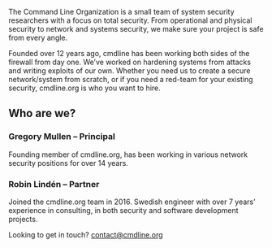 ---
---
<div class="callout">
    <p>The Command Line Organization is a small team of system security
    researchers with a focus on total security. From operational and physical
    security to network and systems security, we make sure your project is safe
    from every angle. </p>
</div>

Founded over 12 years ago, cmdline has been working both sides of the firewall
from day one. We’ve worked on hardening systems from attacks and writing
exploits of our own. Whether you need us to create a secure network/system from
scratch, or if you need a red-team for your existing security, cmdline.org is
who you want to hire.

## Who are we?

<div class="halves">
    <div>
        <h3>Gregory Mullen – Principal</h3>
        <p>Founding member of cmdline.org, has been working in various network
        security positions for over 14 years.</p>
    </div>
    <div>
        <h3>Robin Lindén – Partner</h3>
        <p>Joined the cmdline.org team in 2016. Swedish engineer with over 7
        years’ experience in consulting, in both security and software
        development projects.</p>
    </div>
</div>

Looking to get in touch? [contact@cmdline.org](mailto:contact@cmdline.org)

